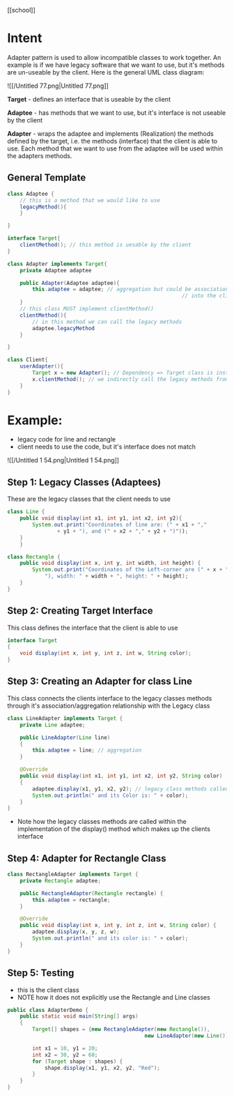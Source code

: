 [[school]]
# Intent

Adapter pattern is used to allow incompatible classes to work together. An example is if we have legacy software that we want to use, but it's methods are un-useable by the client. Here is the general UML class diagram:

![[/Untitled 77.png|Untitled 77.png]]

**Target** - defines an interface that is useable by the client

**Adaptee** - has methods that we want to use, but it's interface is not useable by the client

**Adapter** - wraps the adaptee and implements (Realization) the methods defined by the target, i.e. the methods (interface) that the client is able to use. Each method that we want to use from the adaptee will be used within the adapters methods.

## General Template

```Java
class Adaptee {
	// this is a method that we would like to use
	legacyMethod(){
	}

}

interface Target{
	clientMethod(); // this method is uesable by the client
}

class Adapter implements Target{
	private Adaptee adaptee

	public Adapter(Adaptee adaptee){
		this.adaptee = adaptee; // aggregation but could be association if we pass Adaptee
														// into the clientMethod() argument
	}
	// this class MUST implement clientMethod()
	clientMethod(){
		// in this method we can call the legacy methods
		adaptee.legacyMethod
	}

}

class Client{
	userAdapter(){
		Target x = new Adapter(); // Dependency => Target class is instantiated in method of Client
		x.clientMethod(); // we indirectly call the legacy methods from here
	}
}
```

# Example:

- legacy code for line and rectangle
- client needs to use the code, but it's interface does not match

![[/Untitled 1 54.png|Untitled 1 54.png]]

## Step 1: Legacy Classes (Adaptees)

These are the legacy classes that the client needs to use

```Java
class Line {
	public void display(int x1, int y1, int x2, int y2){
		System.out.print("Coordinates of line are: (" + x1 + "," 
				+ y1 + "), and (" + x2 + "," + y2 + ")"));
	}
	}
```

```Java
class Rectangle {
	public void display(int x, int y, int width, int height) {
		System.out.print("Coordinates of the Left-corner are (" + x + "," + y +
			"), width: " + width + ", height: " + height);
	}
}
```

## Step 2: Creating Target Interface

This class defines the interface that the client is able to use

```Java
interface Target 
{
	void display(int x, int y, int z, int w, String color);
}
```

## Step 3: Creating an Adapter for class Line

This class connects the clients interface to the legacy classes methods through it's association/aggregation relationship with the Legacy class

```Java
class LineAdapter implements Target {
	private Line adaptee;

	public LineAdapter(Line line) 
	{
		this.adaptee = line; // aggregation
	}

	@Override
	public void display(int x1, int y1, int x2, int y2, String color) 
	{
		adaptee.display(x1, y1, x2, y2); // legacy class methods called here
		System.out.println(" and its Color is: " + color);
	}
}
```

- Note how the legacy classes methods are called within the implementation of the display() method which makes up the clients interface

## Step 4: Adapter for Rectangle Class

```Java
class RectangleAdapter implements Target {
	private Rectangle adaptee;

	public RectangleAdapter(Rectangle rectangle) {
		this.adaptee = rectangle;
	}

	@Override
	public void display(int x, int y, int z, int w, String color) {
		adaptee.display(x, y, z, w);
		System.out.println(" and its color is: " + color);
	}
}
```

## Step 5: Testing

- this is the client class
- NOTE how it does not explicitly use the Rectangle and Line classes

```Java
public class AdapterDemo {
	public static void main(String[] args) 
	{
		Target[] shapes = {new RectangleAdapter(new Rectangle()),
											new LineAdapter(new Line())};

		int x1 = 10, y1 = 20;
		int x2 = 30, y2 = 60;
		for (Target shape : shapes) {
			shape.display(x1, y1, x2, y2, "Red");
		}
	}
}
```
